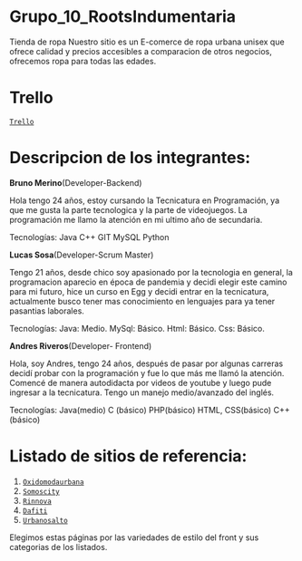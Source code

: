 # Grupo_10_RootsIndumentaria
Tienda de ropa
Nuestro sitio es un E-comerce de ropa urbana unisex que ofrece calidad y precios accesibles a comparacion de otros negocios, ofrecemos ropa para todas las edades.

# Trello

[`Trello`](https://trello.com/b/67y4CvbP/roots-backend)

# Descripcion de los integrantes:

**Bruno Merino**(Developer-Backend)

Hola tengo 24 años, estoy cursando la Tecnicatura en Programación, ya que me gusta la parte tecnologica y la parte de videojuegos. La programación me llamo la atención en mi ultimo año de secundaria.

Tecnologías:
Java
C++
GIT
MySQL
Python

**Lucas Sosa**(Developer-Scrum Master)

Tengo 21 años, desde chico soy apasionado por la tecnologia en general, la programacion aparecio en época de pandemia y decidi elegir este camino para mi futuro, hice un curso en Egg y decidi entrar en la tecnicatura, actualmente busco tener mas conocimiento en lenguajes para ya tener pasantias laborales.

Tecnologías:
Java: Medio.
MySql: Básico.
Html: Básico.
Css: Básico.

**Andres Riveros**(Developer- Frontend)

Hola, soy Andres, tengo 24 años, después de pasar por algunas carreras decidí probar con la programación y fue lo que más me llamó la atención. Comencé de manera autodidacta por videos de youtube y luego pude ingresar a la tecnicatura. Tengo un manejo medio/avanzado del inglés.

Tecnologías:
 Java(medio)
 C (básico)
 PHP(básico)
 HTML, CSS(básico)
 C++(básico)

# Listado de sitios de referencia:

1. [`Oxidomodaurbana`](https://oxidomodaurbana.mercadoshops.com.ar/)
2. [`Somoscity`](https://www.somoscity.com.ar/?gclid=CjwKCAjwx7GYBhB7EiwA0d8oe41aeMOt2_6sNF4o9lGX86deBD6uiMYzv4LoaLjIvV6FBUfQGt16uBoCMYcQAvD_BwE)
3. [`Rinnova`](https://rinnova.com.ar/?gclid=CjwKCAjwx7GYBhB7EiwA0d8oe9-oHYyx6k30QJY1N1225e16mHXWVK6Z59oxRS2ERybgwnMYfCd8nhoCYs0QAvD_BwE)
4. [`Dafiti`](https://www.dafiti.com.ar/adidas/?placeholder&gclid=CjwKCAjwx7GYBhB7EiwA0d8oe1h639vswi8zq0VxQeVNcc1aeFg_nX1xOnYe4_JCkNiMQuSo3tusExoCUW8QAvD_BwE)
5. [`Urbanosalto`](https://www.urbanosalto.com/)

Elegimos estas páginas por las variedades de estilo del front y sus categorias de los listados.

